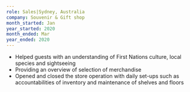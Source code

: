 ```yaml
---
role: Sales|Sydney, Australia
company: Souvenir & Gift shop 
month_started: Jan
year_started: 2020
month_ended: Mar
year_ended: 2020
---
```


*  Helped guests with an understanding of First Nations culture, local species and sightseeing 
*  Providing an overview of selection of merchandise
*  Opened and closed the store operation with daily set-ups such as accountabilities of inventory and maintenance of shelves and floors
